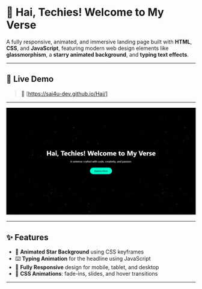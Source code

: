 # 🌌 Hai, Techies! Welcome to My Verse

A fully responsive, animated, and immersive landing page built with **HTML**, **CSS**, and **JavaScript**, featuring modern web design elements like **glassmorphism**, a **starry animated background**, and **typing text effects**.

---

## 🚀 Live Demo

> 🔗 [https://sai4u-dev.github.io/Hai/]

---

![screenshot](techqi.png) <!-- Replace with actual screenshot if available -->

---

## ✨ Features

- 🌟 **Animated Star Background** using CSS keyframes
- ⌨️ **Typing Animation** for the headline using JavaScript
- 📱 **Fully Responsive** design for mobile, tablet, and desktop
- 🎨 **CSS Animations**: fade-ins, slides, and hover transitions

---


